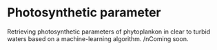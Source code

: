 # Photosynthetic parameter
Retrieving photosynthetic parameters of phytoplankon in clear to turbid waters based on a machine-learning algorithm.
/nComing soon.
